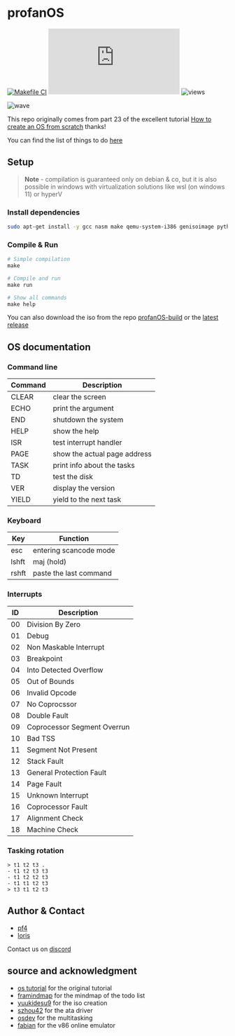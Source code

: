 # profanOS

[![Makefile CI](https://github.com/elydre/profanOS/actions/workflows/makefile.yml/badge.svg)](https://github.com/elydre/profanOS/actions/workflows/makefile.yml)
[![download](https://img.shields.io/github/size/esolangs/profanOS-build/profanOS.iso?label=download%20iso)](https://github.com/elydre/profanOS/releases/tag/latest)
![views](https://komarev.com/ghpvc/?username=profanOS&label=views)

![wave](https://elydre.github.io/img/profan.svg)

This repo originally comes from part 23 of the excellent tutorial [How to create an OS from scratch](https://github.com/cfenollosa/os-tutorial) thanks!

You can find the list of things to do [here](https://framindmap.org/c/maps/1263862/embed)

## Setup

> **Note** -
> compilation is guaranteed only on debian & co, but
> it is also possible in windows with virtualization
> solutions like wsl (on windows 11) or hyperV

### Install dependencies

```bash
sudo apt-get install -y gcc nasm make qemu-system-i386 genisoimage python3
```

### Compile & Run

```s
# Simple compilation
make

# Compile and run
make run

# Show all commands
make help
```

You can also download the iso from the repo [profanOS-build](https://github.com/esolangs/profanOS-build) or the [latest release](https://github.com/elydre/profanOS/releases/tag/latest)

## OS documentation

### Command line

| Command | Description                  |
|---------|------------------------------|
| CLEAR   | clear the screen             |
| ECHO    | print the argument           |
| END     | shutdown the system          |
| HELP    | show the help                |
| ISR     | test interrupt handler       |
| PAGE    | show the actual page address |
| TASK    | print info about the tasks   |
| TD      | test the disk                |
| VER     | display the version          |
| YIELD   | yield to the next task       |

### Keyboard

| Key   | Function               |
|-------|------------------------|
| esc   | entering scancode mode |
| lshft | maj (hold)             |
| rshft | paste the last command |

### Interrupts

|  ID  | Description                   |
|------|-------------------------------|
|  00  | Division By Zero              |
|  01  | Debug                         |
|  02  | Non Maskable Interrupt        |
|  03  | Breakpoint                    |
|  04  | Into Detected Overflow        |
|  05  | Out of Bounds                 |
|  06  | Invalid Opcode                |
|  07  | No Coprocssor                 |
|  08  | Double Fault                  |
|  09  | Coprocessor Segment Overrun   |
|  10  | Bad TSS                       |
|  11  | Segment Not Present           |
|  12  | Stack Fault                   |
|  13  | General Protection Fault      |
|  14  | Page Fault                    |
|  15  | Unknown Interrupt             |
|  16  | Coprocessor Fault             |
|  17  | Alignment Check               |
|  18  | Machine Check                 |

### Tasking rotation

```
> t1 t2 t3 .
- t1 t2 t3 t3
- t1 t2 t2 t3
- t1 t1 t2 t3
> t3 t1 t2 t3
```

## Author & Contact

* [pf4](https://github.com/elydre)
* [loris](https://github.com/Lorisredstone)

Contact us on [discord](https://pf4.ddns.net/discord)

## source and acknowledgment

* [os tutorial](https://github.com/cfenollosa/os-tutorial) for the original tutorial
* [framindmap](https://framindmap.org) for the mindmap of the todo list
* [yuukidesu9](https://gitlab.com/yuukidesu9/yuuos) for the iso creation
* [szhou42](https://github.com/szhou42/osdev) for the ata driver
* [osdev](https://wiki.osdev.org/Cooperative_Multitasking) for the multitasking
* [fabian](https://github.com/copy/v86) for the v86 online emulator
